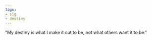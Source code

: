 ```yaml
---
tags:
- sig
- destiny
---
```




"My destiny is what I make it out to be, not what others want it to be."
